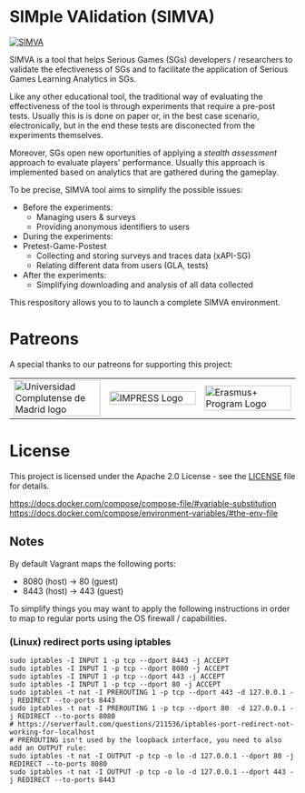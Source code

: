 # SIMple VAlidation (SIMVA)
[![SIMVA](https://raw.githubusercontent.com/e-ucm/simva-infra/master/.github/logo.svg?sanitize=true)](https://github.com/e-ucm/simva/)

SIMVA is a tool that helps Serious Games (SGs) developers / researchers to validate the efectiveness of SGs and to facilitate the application of Serious Games Learning Analytics in SGs.

Like any other educational tool, the traditional way of evaluating the effectiveness of the tool is through experiments that require a pre-post tests. Usually this is is done on paper or, in the best case scenario, electronically, but in the end these tests are disconected from the experiments themselves.

Moreover, SGs open new oportunities of applying a *stealth assessment* approach to evaluate players' performance. Usually this approach is implemented based on analytics that are gathered during the gameplay.

To be precise, SIMVA tool aims to simplify the possible issues:
 - Before the experiments:
   - Managing users & surveys
   - Providing anonymous identifiers to users
 - During the experiments:
 - Pretest-Game-Postest
   - Collecting and storing surveys and traces data (xAPI-SG)
   - Relating different data from users (GLA, tests)
 - After the experiments:
    - Simplifying downloading and analysis of all data collected

This respository allows you to to launch a complete SIMVA environment.

# Patreons

A special thanks to our patreons for supporting this project:

<table>
  <tr>
    <td width="30%">
      <a href="https://www.ucm.es/" target="_blank">
        <img width="100%" src="https://www.ucm.es/themes/ucm3/media/img/logo.png" alt="Universidad Complutense de Madrid logo"/>
      </a>
    </td>
    <td width="30%">
      <a href="https://impress-project.eu/" target="_blank">
        <img width="100%" src="https://www.inesc-id.pt/wp-content/uploads/2018/01/impress_logo_703x316.png" alt="IMPRESS Logo"/>
      </a>
    </td>
    <td width="30%">
      <a href="http://erasmusplus.nl/" target="_blank">
      <img width="100%" src="https://impress-project.eu/wp-content/uploads/2017/09/eu_flag_co_funded_700x200-300x86.png" alt="Erasmus+ Program Logo"/>
    </a>
  </td>
  </tr>
</table>

# License

This project is licensed under the Apache 2.0 License - see the [LICENSE](https://github.com/e-ucm/simva-infra/blob/master/LICENSE) file for details.


https://docs.docker.com/compose/compose-file/#variable-substitution
https://docs.docker.com/compose/environment-variables/#the-env-file

## Notes

By default Vagrant maps the following ports:
- 8080 (host) -> 80 (guest)
- 8443 (host) -> 443 (guest)

To simplify things you may want to apply the following instructions in order to map to regular ports using the OS firewall / capabilities.

### (Linux) redirect ports using iptables

```
sudo iptables -I INPUT 1 -p tcp --dport 8443 -j ACCEPT
sudo iptables -I INPUT 1 -p tcp --dport 8080 -j ACCEPT
sudo iptables -I INPUT 1 -p tcp --dport 443 -j ACCEPT
sudo iptables -I INPUT 1 -p tcp --dport 80 -j ACCEPT
sudo iptables -t nat -I PREROUTING 1 -p tcp --dport 443 -d 127.0.0.1 -j REDIRECT --to-ports 8443
sudo iptables -t nat -I PREROUTING 1 -p tcp --dport 80  -d 127.0.0.1 -j REDIRECT --to-ports 8080
# https://serverfault.com/questions/211536/iptables-port-redirect-not-working-for-localhost
# PREROUTING isn't used by the loopback interface, you need to also add an OUTPUT rule:
sudo iptables -t nat -I OUTPUT -p tcp -o lo -d 127.0.0.1 --dport 80 -j REDIRECT --to-ports 8080
sudo iptables -t nat -I OUTPUT -p tcp -o lo -d 127.0.0.1 --dport 443 -j REDIRECT --to-ports 8443
```
